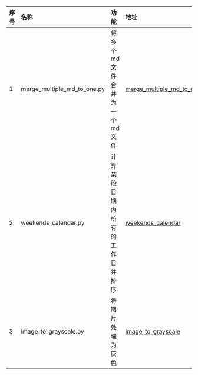 | 序号 | 名称 | 功能 | 地址 |
|:--|:--|:--|:--|
| 1 | merge_multiple_md_to_one.py | 将多个md文件合并为一个md文件 | [merge_multiple_md_to_one](https://github.com/lishige/python/releases/tag/merge_multiple_md_to_one) |
| 2 | weekends_calendar.py | 计算某段日期内所有的工作日并排序 | [weekends_calendar](https://github.com/lishige/python/releases/tag/weekends_calendar) |
| 3 | image_to_grayscale.py | 将图片处理为灰色 | [image_to_grayscale](https://github.com/lishige/python/releases/tag/image_to_grayscale) |
